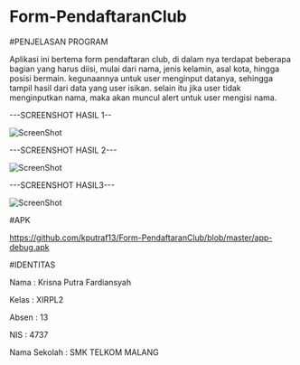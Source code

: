 # Form-PendaftaranClub

#PENJELASAN PROGRAM

Aplikasi ini bertema form pendaftaran club, di dalam nya terdapat beberapa bagian yang harus diisi, mulai dari nama, jenis kelamin, 
asal kota, hingga posisi bermain. kegunaannya untuk user menginput datanya, sehingga tampil hasil dari data yang user isikan. selain itu
jika user tidak menginputkan nama, maka akan muncul alert untuk user mengisi nama.

---SCREENSHOT HASIL 1--


![ScreenShot](https://github.com/kputraf13/Form-PendaftaranClub/blob/master/WhatsApp%20Image%202016-09-13%20at%2012.41.16%20PM.jpeg)

---SCREENSHOT HASIL 2---

![ScreenShot](https://github.com/kputraf13/Form-PendaftaranClub/blob/master/WhatsApp%20Image%202016-09-13%20at%2012.41.17%20PM%20(2).jpeg)

---SCREENSHOT HASIL3---


![ScreenShot](https://github.com/kputraf13/Form-PendaftaranClub/blob/master/WhatsApp%20Image%202016-09-13%20at%2012.41.17%20PM.jpeg)


#APK 

https://github.com/kputraf13/Form-PendaftaranClub/blob/master/app-debug.apk


#IDENTITAS 

Nama : Krisna Putra Fardiansyah

Kelas : XIRPL2

Absen : 13

NIS : 4737

Nama Sekolah : SMK TELKOM MALANG
